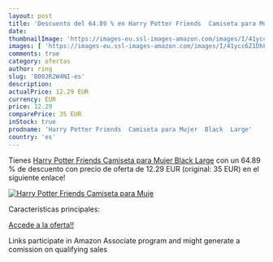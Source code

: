 ```yaml
---
layout: post
title: 'Descuento del 64.89 % en Harry Potter Friends  Camiseta para Muje'
date: 
thumbnailImage: 'https://images-eu.ssl-images-amazon.com/images/I/41ycc6Z1DhL._SL200_.jpg'
images: [ 'https://images-eu.ssl-images-amazon.com/images/I/41ycc6Z1DhL._SL200_.jpg' ]
comments: true
category: ofertas
author: ring
slug: 'B00JR2W4NI-es'
description:
actualPrice: 12.29 EUR
currency: EUR
price: 12.29
comparePrice: 35 EUR
inStock: true
prodname: 'Harry Potter Friends  Camiseta para Mujer  Black  Large'
country: 'es'
---
```


Tienes [Harry Potter Friends  Camiseta para Mujer  Black  Large](https://www.amazon.es/dp/B00JR2W4NI/?tag=tolees-21) con un 64.89 % de descuento con precio de oferta de 12.29 EUR (original: 35 EUR) en el siguiente enlace!

[![Harry Potter Friends  Camiseta para Muje](https://images-eu.ssl-images-amazon.com/images/I/41ycc6Z1DhL._SL200_.jpg)](https://www.amazon.es/dp/B00JR2W4NI/?tag=tolees-21)

Características principales:


[Accede a la oferta!!](https://www.amazon.es/dp/B00JR2W4NI/?tag=tolees-21)

Links participate in Amazon Associate program and might generate a comission on qualifying sales


